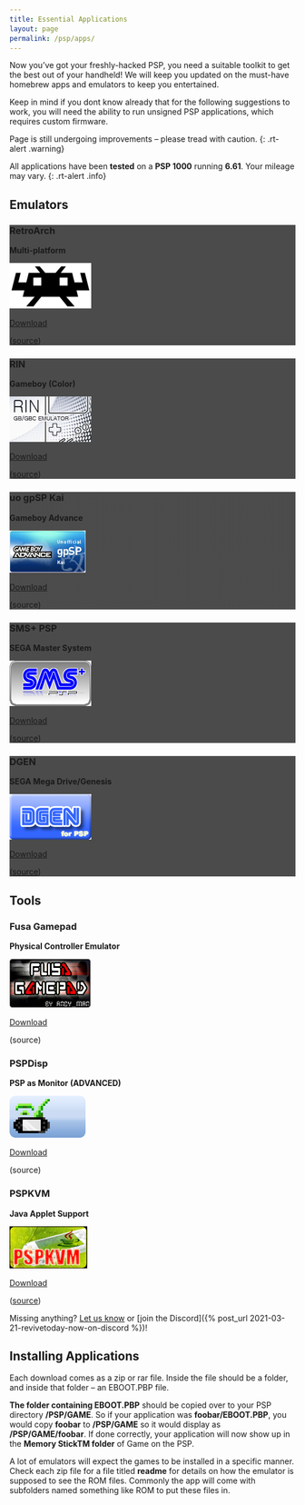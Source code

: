 ```yaml
---
title: Essential Applications
layout: page
permalink: /psp/apps/
---
```


Now you’ve got your freshly-hacked PSP, you need a suitable toolkit to get the best out of your handheld! We will keep you updated on the must-have homebrew apps and emulators to keep you entertained.

Keep in mind if you dont know already that for the following suggestions to work, you will need the ability to run unsigned PSP applications, which requires custom firmware.

Page is still undergoing improvements – please tread with caution.
{: .rt-alert .warning}

All applications have been **tested** on a **PSP 1000** running **6.61**. Your mileage may vary.
{: .rt-alert .info}

## Emulators

<div class="container text-center rt-psp-apps">
	<div class="row g-2 align-items-start">
		<div class="col">
			<div class="picto p-3" style="background-image:linear-gradient(rgba(0, 0, 0, 0.7), rgba(0, 0, 0, 0.7)),url('/assets/img/psp-retroarch-bg.png')">
				<h3>RetroArch</h3>
				<p><strong>Multi-platform</strong></p>
				<img src="/assets/img/psp-retroarch-logo.png">
				<div>
					<p class="rt-button"><a href="http://buildbot.libretro.com/stable/1.9.5/playstation/psp/RetroArch.7z">Download</a></p>
				</div>
				<p>(<a href="https://www.retroarch.com/?page=platforms">source</a>)</p>
			</div>
		</div>
		<div class="col">
			<div class="picto p-3" style="background-image:linear-gradient(rgba(0, 0, 0, 0.7), rgba(0, 0, 0, 0.7)),url('/assets/img/psp-rin-bg.png')">
				<h3>RIN</h3>
				<p><strong>Gameboy (Color)</strong></p>
				<img src="/assets/img/psp-rin-logo.png">
				<div>
					<p class="rt-button"><a href="https://github.com/mbarczak/psp_rin/releases/download/v2.0/RIN_1_32_RM_v2_0.zip">Download</a></p>
				</div>
				<p>(<a href="https://github.com/mbarczak/psp_rin">source</a>)</p>
			</div>
		</div>
		<div class="col">
			<div class="picto p-3" style="background-image:linear-gradient(rgba(0, 0, 0, 0.7), rgba(0, 0, 0, 0.7)),url('/assets/img/psp-gpsp-bg.png')">
				<h3>uo gpSP Kai</h3>
				<p><strong>Gameboy Advance</strong></p>
				<img src="/assets/img/psp-gpsp-logo.png">
				<div>
					<p class="rt-button"><a href="https://revive.today/wp-content/uploads/2018/02/UO-gpSP-kai-v3.4-test-4-build-225.zip">Download</a></p>
				</div>
				<p>(<span class="text-muted">source</span>)</p>
			</div>
		</div>
	</div>
	<div class="row g-2 align-items-start">
		<div class="col">
			<div class="picto p-3" style="background-image:linear-gradient(rgba(0, 0, 0, 0.7), rgba(0, 0, 0, 0.7)),url('/assets/img/psp-sms-bg.png')">
				<h3>SMS+ PSP</h3>
				<p><strong>SEGA Master System</strong></p>
				<img src="/assets/img/psp-sms-logo.png">
				<div>
					<p class="rt-button"><a href="https://revive.today/wp-content/uploads/2021/06/smsplus-1.3.1-1.0.zip">Download</a></p>
				</div>
				<p>(<a href="http://psp.akop.org/smsplus.htm">source</a>)</p>
			</div>
		</div>
		<div class="col">
			<div class="picto p-3" style="background-image:linear-gradient(rgba(0, 0, 0, 0.7), rgba(0, 0, 0, 0.7)),url('/assets/img/psp-dgen-logo.png')">
				<h3>DGEN</h3>
				<p><strong>SEGA Mega Drive/Genesis</strong></p>
				<img src="/assets/img/psp-dgen-logo.png">
				<div>
					<p class="rt-button"><a href="https://revive.today/wp-content/uploads/2018/02/DGEN_170_Lite.zip">Download</a></p>
				</div>
				<p>(<a href="http://dgen.sourceforge.net/">source</a>)</p>
			</div>
		</div>
		<div class="col"></div>
	</div>
</div>

## Tools

<div class="container text-center">
	<div class="row align-items-start">
		<div class="col">
			<h3>Fusa Gamepad</h3>
			<p><strong>Physical Controller Emulator</strong></p>
			<img src="/assets/img/psp-fusa-logo.png">
			<div>
				<p class="rt-button"><a href="https://revive.today/wp-content/uploads/2021/06/FusaGamePad.zip">Download</a></p>
			</div>
			<p>(<span class="text-muted">source</span>)</p>
		</div>
		<div class="col">
			<h3>PSPDisp</h3>
			<p><strong>PSP as Monitor (ADVANCED)</strong></p>
			<img src="/assets/img/psp-pspdisp-logo.png">
			<div>
				<p class="rt-button"><a href="https://revive.today/wp-content/uploads/2021/06/PSPdisp.zip">Download</a></p>
			</div>
			<p>(<span class="text-muted">source</span>)</p>
		</div>
		<div class="col">
			<h3>PSPKVM</h3>
			<p><strong>Java Applet Support</strong></p>
			<img src="/assets/img/psp-kvm-logo.png">
			<div>
				<p class="rt-button"><a href="https://sourceforge.net/projects/pspkvm/files/pspkvm/v0.5.5/Release/pspkvm-bin-0.5.5-fr-cfw-allinone.zip/download">Download</a></p>
			</div>
			<p>(<a href="https://sourceforge.net/projects/pspkvm/files/pspkvm/v0.5.5/Release/">source</a>)</p>
		</div>
	</div>
</div>

Missing anything? [Let us know](https://revive.today/contact/) or [join the Discord]({% post_url 2021-03-21-revivetoday-now-on-discord %})!

## Installing Applications

Each download comes as a zip or rar file. Inside the file should be a folder, and inside that folder – an EBOOT.PBP file.

**The folder containing EBOOT.PBP** should be copied over to your PSP directory **/PSP/GAME**. So if your application was **foobar/EBOOT.PBP**, you would copy **foobar** to **/PSP/GAME** so it would display as **/PSP/GAME/foobar**. If done correctly, your application will now show up in the **Memory StickTM folder** of Game on the PSP.

A lot of emulators will expect the games to be installed in a specific manner. Check each zip file for a file titled **readme** for details on how the emulator is supposed to see the ROM files. Commonly the app will come with subfolders named something like ROM to put these files in.
